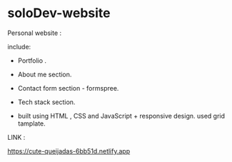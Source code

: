 # soloDev-website

Personal website :

include:

- Portfolio .
- About me section. 
- Contact form section -  formspree.
- Tech stack section.

- built using HTML , CSS and JavaScript + responsive design.
used grid tamplate.

LINK :

https://cute-queijadas-6bb51d.netlify.app
